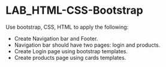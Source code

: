# LAB_HTML-CSS-Bootstrap
Use bootstrap, CSS, HTML to apply the following:
- Create Navigation bar and Footer.
- Navigation bar should have two pages: login and products.
- Create Login page using bootstrap templates.
- Create products page using cards templates.

